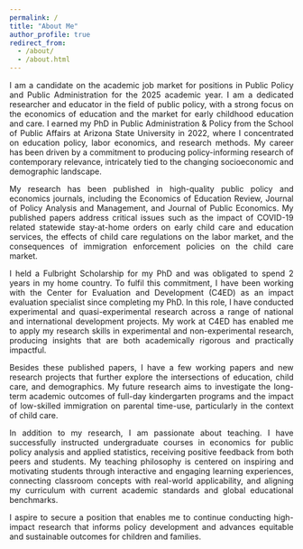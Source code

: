 ```yaml
---
permalink: /
title: "About Me"
author_profile: true
redirect_from: 
  - /about/
  - /about.html
---
```

 
<html>
<head>
<style>
  p {
    text-align: justify;
  }
</style>
</head>
<body>

<p>I am a candidate on the academic job market for positions in Public Policy and Public Administration for the 2025 academic year. I am a dedicated researcher and educator in the field of public policy, with a strong focus on the economics of education and the market for early childhood education and care. I earned my PhD in Public Administration & Policy from the School of Public Affairs at Arizona State University in 2022, where I concentrated on education policy, labor economics, and research methods. My career has been driven by a commitment to producing policy-informing research of contemporary relevance, intricately tied to the changing socioeconomic and demographic landscape.</p>

<p>My research has been published in high-quality public policy and economics journals, including the Economics of Education Review, Journal of Policy Analysis and Management, and Journal of Public Economics. My published papers address critical issues such as the impact of COVID-19 related statewide stay-at-home orders on early child care and education services, the effects of child care regulations on the labor market, and the consequences of immigration enforcement policies on the child care market.</p>

<p>I held a Fulbright Scholarship for my PhD and was obligated to spend 2 years in my home country. To fulfil this commitment, I have been working with the Center for Evaluation and Development (C4ED) as an impact evaluation specialist since completing my PhD. In this role, I have conducted experimental and quasi-experimental research across a range of national and international development projects. My work at C4ED has enabled me to apply my research skills in experimental and non-experimental research, producing insights that are both academically rigorous and practically impactful.</p>

<p>Besides these published papers, I have a few working papers and new research projects that further explore the intersections of education, child care, and demographics. My future research aims to investigate the long-term academic outcomes of full-day kindergarten programs and the impact of low-skilled immigration on parental time-use, particularly in the context of child care.</p>

<p>In addition to my research, I am passionate about teaching. I have successfully instructed undergraduate courses in economics for public policy analysis and applied statistics, receiving positive feedback from both peers and students. My teaching philosophy is centered on inspiring and motivating students through interactive and engaging learning experiences, connecting classroom concepts with real-world applicability, and aligning my curriculum with current academic standards and global educational benchmarks.</p>

<p>I aspire to secure a position that enables me to continue conducting high-impact research that informs policy development and advances equitable and sustainable outcomes for children and families.</p>

</body>
</html>